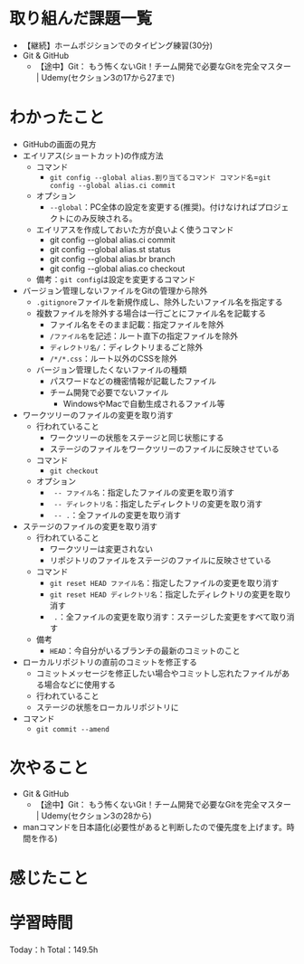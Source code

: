 # 取り組んだ課題一覧
- 【継続】ホームポジションでのタイピング練習(30分)
- Git & GitHub
	- 【途中】Git： もう怖くないGit！チーム開発で必要なGitを完全マスター | Udemy(セクション3の17から27まで)

# わかったこと
- GitHubの画面の見方
- エイリアス(ショートカット)の作成方法
	- コマンド
		- `git config --global alias.割り当てるコマンド コマンド名`=`git config --global alias.ci commit`
	- オプション
		- `--global`：PC全体の設定を変更する(推奨)。付けなければプロジェクトにのみ反映される。
	- エイリアスを作成しておいた方が良いよく使うコマンド
		- git config --global alias.ci commit
		- git config --global alias.st status
		- git config --global alias.br branch
		- git config --global alias.co checkout
	- 備考：`git config`は設定を変更するコマンド
- バージョン管理しないファイルをGitの管理から除外
	- `.gitignore`ファイルを新規作成し、除外したいファイル名を指定する
	- 複数ファイルを除外する場合は一行ごとにファイル名を記載する
		- ファイル名をそのまま記載：指定ファイルを除外
		- `/ファイル名`を記述：ルート直下の指定ファイルを除外
		- `ディレクトリ名/`：ディレクトリまるごと除外
		- `/*/*.css`：ルート以外のCSSを除外
	- バージョン管理したくないファイルの種類
		- パスワードなどの機密情報が記載したファイル
		- チーム開発で必要でないファイル
			- WindowsやMacで自動生成されるファイル等
- ワークツリーのファイルの変更を取り消す
	- 行われていること
		- ワークツリーの状態をステージと同じ状態にする
		- ステージのファイルをワークツリーのファイルに反映させている
	- コマンド
		- `git checkout`
	- オプション
		- ` -- ファイル名`：指定したファイルの変更を取り消す
		- ` -- ディレクトリ名`：指定したディレクトリの変更を取り消す
		- ` -- .`：全ファイルの変更を取り消す
- ステージのファイルの変更を取り消す
	- 行われていること
		- ワークツリーは変更されない
		- リポジトリのファイルをステージのファイルに反映させている
	- コマンド
		- `git reset HEAD ファイル名`：指定したファイルの変更を取り消す
		- `git reset HEAD ディレクトリ名`：指定したディレクトリの変更を取り消す
		- ` .`：全ファイルの変更を取り消す：ステージした変更をすべて取り消す
	- 備考
		- `HEAD`：今自分がいるブランチの最新のコミットのこと
- ローカルリポジトリの直前のコミットを修正する
	- コミットメッセージを修正したい場合やコミットし忘れたファイルがある場合などに使用する
	- 行われていること
	- ステージの状態をローカルリポジトリに
- コマンド
	- `git commit --amend`

# 次やること
- Git & GitHub
	- 【途中】Git： もう怖くないGit！チーム開発で必要なGitを完全マスター | Udemy(セクション3の28から)
- manコマンドを日本語化(必要性があると判断したので優先度を上げます。時間を作る)

# 感じたこと


# 学習時間
Today：h Total：149.5h
